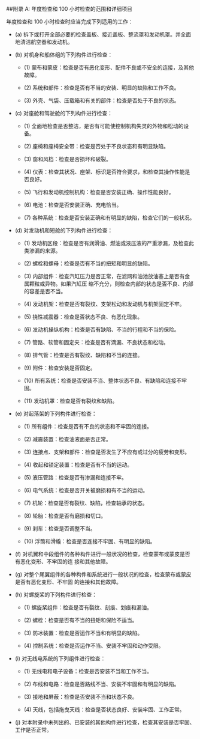 ##附录 A:  年度检查和 100 小时检查的范围和详细项目

年度检查和 100 小时检查时应当完成下列适用的工作：

- (a)  拆下或打开全部必要的检查盖板、接近盖板、整流罩和发动机罩。并全面地清洁航空器和发动机。

- (b)  对机身和船体组的下列构件进行检查：

  + (1)  蒙布和蒙皮：检查是否有恶化变形、配件不良或不安全的连接，及其他故障。

  + (2)  系统和部件：检查是否有不当的安装、明显的缺陷和工作不良。

  + (3)  外壳、气袋、压载箱和有关的部件：检查是否处于不良的状态。

- (c)  对座舱和驾驶舱的下列构件进行检查：

  + (1)  全面地检查是否整洁，是否有可能使控制机构失灵的外物和松动的设备。

  + (2)  座椅和座椅安全带：检查是否处于不良状态和有明显缺陷。

  + (3)  窗和风档：检查是否损坏和破裂。

  + (4)  仪表：检查其状况、座架、标识是否符合要求，和检查其操作性能是否良好。

  + (5)  飞行和发动机控制机构：检查是否安装正确、操作性能良好。

  + (6)  电池：检查是否安装正确、充电恰当。

  + (7)  各种系统：检查是否安装正确和有明显的缺陷，检查它们的一般状况。

- (d)  对发动机和短舱的下列构件进行检查：

  + (1)  发动机区段：检查是否有润滑油、燃油或液压液的严重渗漏，及检查此类渗漏的来源。

  + (2)  螺栓和螺母：检查是否有不当的扭矩和明显的缺陷。

  + (3)  内部组件：检查汽缸压力是否正常，在滤网和油池放油塞上是否有金属颗粒或异物。如果汽缸压 缩不充分，则检查内部的状态是否不良、内部的容差是否不当。

  + (4)  发动机架：检查是否有裂纹、支架松动和发动机与机架固定不牢。

  + (5)  挠性减震器：检查是否状态不良、有恶化现象。

  + (6)  发动机操纵机构：检查是否有缺陷、不当的行程和不当的保险。

  + (7)  管路、软管和固定夹：检查是否有滴漏、不良状态和松动。

  + (8)  排气管：检查是否有裂纹、缺陷和不当的连接。

  + (9)  附件：检查安装是否固定。

  + (10) 所有系统：检查是否安装不当、整体状态不良、有缺陷和连接不牢固。

  + (11) 发动机罩：检查是否有裂纹和缺陷。

- (e)  对起落架的下列构件进行检查：

  + (1)  所有组件：检查是否有不良的状态和不牢固的连接。

  + (2)  减震装置：检查油液面是否正常。

  + (3)  连接点、支架和部件：检查是否发生了不应有或过分的疲劳和变形。

  + (4)  收起和锁定装置：检查是否有不当的运动。

  + (5)  液压管路：检查是否有渗漏和连接不牢。

  + (6) 电气系统：检查是否开关被磨损和有不当的运动。

  + (7) 机轮：检查是否有裂纹、缺陷，检查轴承的状态。 

  + (8)  轮胎：检查是否有磨损和切口。

  + (9)  刹车：检查是否调整不当。

  + (10) 浮筒和滑橇：检查是否连接不牢固、有明显的缺陷。

- (f)  对机翼和中段组件的各种构件进行一般状况的检查，检查蒙布或蒙皮是否有恶化变形、不牢固的连 接和其他故障。

- (g)  对整个尾翼组件的各种构件和系统进行一般状况的检查，检查蒙布或蒙皮是否有恶化变形、不牢固 的连接和其他故障。

- (h)  对螺旋桨的下列构件进行检查：

  + (1)  螺旋桨组件：检查是否有裂纹、刻痕、划痕和漏油。

  + (2)  螺栓：检查是否有不当的扭矩和保险不适当。

  + (3)  防冰装置：检查是否运作不当和有明显的缺陷。

  + (4)  控制系统：检查是否运作不当、安装不牢固和动作受限。

- (i)  对无线电系统的下列组件进行检查：

  + (1)  无线电和电子设备：检查是否安装不当和工作不当。

  + (2)  布线和电路：检查是否路线不当、安装不牢固和有明显的缺陷。

  + (3)  接地和屏蔽：检查是否安装不当和状态不良。

  + (4)  天线，包括拖曳天线：检查是否状态良好、安装牢固、工作正常。

- (j)  对本附录中未列出的、已安装的其他构件进行检查，检查其安装是否牢固、工作是否正常。
 
